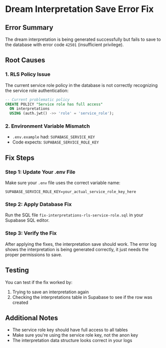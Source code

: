 # Dream Interpretation Save Error Fix

## Error Summary
The dream interpretation is being generated successfully but fails to save to the database with error code `42501` (insufficient privilege).

## Root Causes

### 1. RLS Policy Issue
The current service role policy in the database is not correctly recognizing the service role authentication:
```sql
-- Current problematic policy
CREATE POLICY "Service role has full access"
  ON interpretations
  USING (auth.jwt() ->> 'role' = 'service_role');
```

### 2. Environment Variable Mismatch
- `.env.example` had: `SUPABASE_SERVICE_KEY`
- Code expects: `SUPABASE_SERVICE_ROLE_KEY`

## Fix Steps

### Step 1: Update Your .env File
Make sure your `.env` file uses the correct variable name:
```
SUPABASE_SERVICE_ROLE_KEY=your_actual_service_role_key_here
```

### Step 2: Apply Database Fix
Run the SQL file `fix-interpretations-rls-service-role.sql` in your Supabase SQL editor.

### Step 3: Verify the Fix
After applying the fixes, the interpretation save should work. The error log shows the interpretation is being generated correctly, it just needs the proper permissions to save.

## Testing
You can test if the fix worked by:
1. Trying to save an interpretation again
2. Checking the interpretations table in Supabase to see if the row was created

## Additional Notes
- The service role key should have full access to all tables
- Make sure you're using the service role key, not the anon key
- The interpretation data structure looks correct in your logs